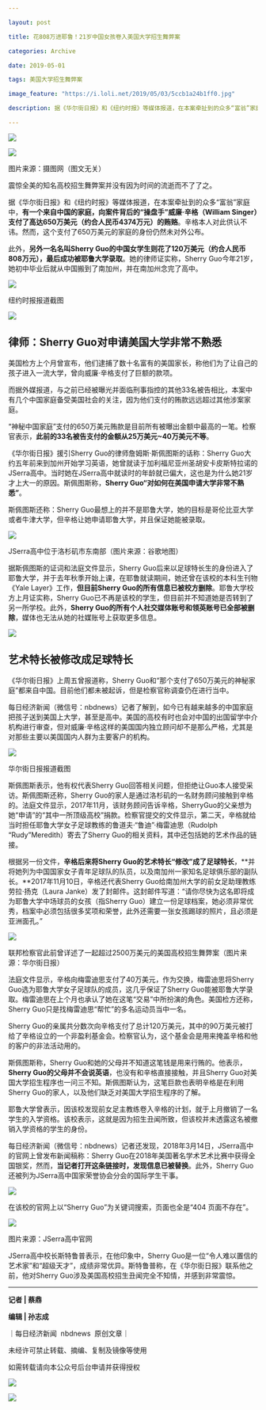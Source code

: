 ```yaml
---

layout: post

title: 花808万进耶鲁！21岁中国女孩卷入美国大学招生舞弊案

categories: Archive

date: 2019-05-01

tags: 美国大学招生舞弊案

image_feature: "https://i.loli.net/2019/05/03/5ccb1a24b1ff0.jpg"

description: 据《华尔街日报》和《纽约时报》等媒体报道，在本案牵扯到的众多“富翁”家庭中，有一个来自中国的家庭，向案件背后的“操盘手”威廉·辛格（William Singer）支付了高达650万美元（约合人民币4374万元）的贿赂。辛格本人对此供认不讳。然而，这个支付了650万美元的家庭的身份仍然未对外公布。

---
```


![](https://i.loli.net/2019/05/03/5ccb1a1d917c4.jpg)

![](https://i.loli.net/2019/05/03/5ccb1a215403d.jpg)

<figcaption>图片来源：摄图网（图文无关）</figcaption>

震惊全美的知名高校招生舞弊案并没有因为时间的流逝而不了了之。

据《华尔街日报》和《纽约时报》等媒体报道，在本案牵扯到的众多“富翁”家庭中，**有一个来自中国的家庭，向案件背后的“操盘手”威廉·辛格（William Singer）支付了高达650万美元（约合人民币4374万元）的贿赂**。辛格本人对此供认不讳。然而，这个支付了650万美元的家庭的身份仍然未对外公布。

此外，**另外一名名叫Sherry Guo的中国女学生则花了120万美元（约合人民币808万元），最后成功被耶鲁大学录取**。她的律师证实称，Sherry Guo今年21岁，她初中毕业后就从中国搬到了南加州，并在南加州念完了高中。

![](https://i.loli.net/2019/05/03/5ccb1a24b1ff0.jpg)

<figcaption>纽约时报报道截图</figcaption>

![](https://i.loli.net/2019/05/03/5ccb1a266b972.jpg)

## 律师：Sherry Guo对申请美国大学非常不熟悉

美国检方上个月曾宣布，他们逮捕了数十名富有的美国家长，称他们为了让自己的孩子进入一流大学，曾向威廉·辛格支付了巨额的款项。

而据外媒报道，与之前已经被曝光并面临刑事指控的其他33名被告相比，本案中有几个中国家庭备受美国社会的关注，因为他们支付的贿款远远超过其他涉案家庭。

“神秘中国家庭”支付的650万美元贿款是目前所有被曝出金额中最高的一笔。检察官表示，**此前的33名被告支付的金额从25万美元~40万美元不等**。

《华尔街日报》援引Sherry Guo的律师詹姆斯·斯佩图斯的话称：Sherry Guo大约五年前来到加州开始学习英语，她曾就读于加利福尼亚州圣胡安卡皮斯特拉诺的JSerra高中。当时她在JSerra高中就读时的年龄就已偏大，这也是为什么她21岁才上大一的原因。斯佩图斯称，**Sherry Guo“对如何在美国申请大学非常不熟悉”**。

斯佩图斯还称：Sherry Guo最想上的并不是耶鲁大学，她的目标是哥伦比亚大学或者牛津大学，但辛格让她申请耶鲁大学，并且保证她能被录取。

![](https://i.loli.net/2019/05/03/5ccb1a2a4a4e5.jpg)

<figcaption>JSerra高中位于洛杉矶市东南部（图片来源：谷歌地图）</figcaption>

据斯佩图斯的证词和法庭文件显示，Sherry Guo后来以足球特长生的身份进入了耶鲁大学，并于去年秋季开始上课，在耶鲁就读期间，她还曾在该校的本科生刊物《Yale Layer》工作，**但目前Sherry Guo的所有信息已被校方删除**。耶鲁大学校方上月证实称，Sherry Guo已不再是该校的学生，但目前并不知道她是否转到了另一所学校。此外，**Sherry Guo的所有个人社交媒体账号和领英账号已全部被删除**，媒体也无法从她的社媒账号上获取更多信息。

![](https://i.loli.net/2019/05/03/5ccb1a2b4ae85.jpg)

## 艺术特长被修改成足球特长

《华尔街日报》上周五曾报道称，Sherry Guo和“那个支付了650万美元的神秘家庭”都来自中国。目前他们都未被起诉，但是检察官称调查仍在进行当中。

每日经济新闻（微信号：nbdnews）记者了解到，如今已有越来越多的中国家庭把孩子送到美国上大学，甚至是高中。美国的高校有时也会对中国的出国留学中介机构进行审查，但对威廉·辛格这样的美国国内独立顾问却不是那么严格，尤其是对那些主要以美国国内人群为主要客户的机构。

![](https://i.loli.net/2019/05/03/5ccb1a2eb9f5b.jpg)

<figcaption>华尔街日报报道截图</figcaption>

斯佩图斯表示，他有权代表Sherry Guo回答相关问题，但拒绝让Guo本人接受采访。斯佩图斯还称，Sherry Guo的家人是通过洛杉矶的一名财务顾问接触到辛格的。法庭文件显示，2017年11月，该财务顾问告诉辛格，SherryGuo的父亲想为她“申请”的“其中一所顶级高校”捐款。检察官提交的文件显示，第二天，辛格就给当时担任耶鲁大学女子足球教练的鲁道夫·“鲁迪”·梅雷迪思（Rudolph “Rudy”Meredith）寄去了Sherry Guo的相关资料，其中还包括她的艺术作品的链接。

根据另一份文件，**辛格后来将Sherry Guo的艺术特长“修改”成了足球特长**，**并将她列为中国国家女子青年足球队的队员，以及南加州一家知名足球俱乐部的副队长。**2017年11月10日，辛格还代表Sherry Guo给南加州大学的前女足助理教练劳拉·扬克（Laura Janke）发了封邮件。这封邮件写道：“请你尽快为这名即将成为耶鲁大学中场球员的女孩（指Sherry Guo）建立一份足球档案，她必须非常优秀，档案中必须包括很多奖项和荣誉，此外还需要一张女孩踢球的照片，且必须是亚洲面孔。”

![](https://i.loli.net/2019/05/03/5ccb1a3145dbd.jpg)

<figcaption>联邦检察官此前曾详述了一起超过2500万美元的美国高校招生舞弊案（图片来源：华尔街日报）</figcaption>

法庭文件显示，辛格向梅雷迪思支付了40万美元，作为交换，梅雷迪思将Sherry Guo选为耶鲁大学女子足球队的成员，这几乎保证了Sherry Guo能被耶鲁大学录取。梅雷迪思在上个月也承认了她在这笔“交易”中所扮演的角色。美国检方还称，Sherry Guo只是找梅雷迪思“帮忙”的多名运动员当中一名。

Sherry Guo的亲属共分数次向辛格支付了总计120万美元，其中的90万美元被打给了辛格设立的一个非盈利基金会。检察官认为，这个基金会是用来掩盖辛格和他的客户的非法活动用的。

斯佩图斯称，Sherry Guo和她的父母并不知道这笔钱是用来行贿的。他表示，**Sherry Guo的父母并不会说英语**，也没有和辛格直接接触，并且Sherry Guo对美国大学招生程序也一问三不知。斯佩图斯认为，这笔巨款也表明辛格是在利用Sherry Guo的家人，以及他们缺乏对美国大学招生程序的了解。

耶鲁大学曾表示，因该校发现前女足主教练卷入辛格的计划，就于上月撤销了一名学生的入学资格。该校表示，这就是因为招生丑闻所致，但该校并未透露这名被撤销入学资格的学生的身份。

每日经济新闻（微信号：nbdnews）记者还发现，2018年3月14日，JSerra高中的官网上曾发布新闻稿称：Sherry Guo在2018年美国著名学术艺术比赛中获得全国银奖，然而，**当记者打开这条链接时，发现信息已被替换**。此外，Sherry Guo还被列为JSerra高中国家荣誉协会分会的国际学生干事。

![](https://i.loli.net/2019/05/03/5ccb1a338d801.jpg)

在该校的官网上以“Sherry Guo”为关键词搜索，页面也全是“404 页面不存在”。

![](https://i.loli.net/2019/05/03/5ccb1a35d9d3b.jpg)

<figcaption>图片来源：JSerra高中官网</figcaption>

JSerra高中校长斯特鲁普表示，在他印象中，Sherry Guo是一位“令人难以置信的艺术家”和“超级天才”，成绩非常优异。斯特鲁普称，在《华尔街日报》联系他之前，他对Sherry Guo涉及美国高校招生丑闻完全不知情，并感到非常震惊。

---

**记者 \| 蔡鼎**

**编辑 \| 孙志成**


｜每日经济新闻  nbdnews  原创文章｜

未经许可禁止转载、摘编、复制及镜像等使用

如需转载请向本公众号后台申请并获得授权

![](https://i.loli.net/2019/05/03/5ccb1a3d1f606.jpg)

![](https://i.loli.net/2019/05/03/5ccb1a3f1a635.jpg)
